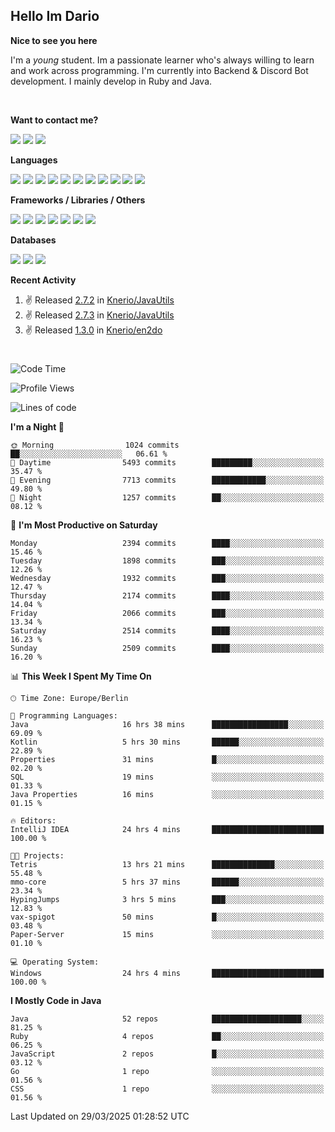<h2>Hello Im Dario</h2>

**Nice to see you here**

I'm a *young* student. Im a passionate learner who's always willing to learn and work across
programming. I'm currently into Backend & Discord Bot development. I mainly develop in Ruby and Java.

<br/>

**Want to contact me?**

<a href="https://github.com/knerio"><img src="https://img.shields.io/badge/-Github-blue?style=for-the-badge&logo=github&logoColor=white"/></a> <a href="https://discord.com/users/639416958923702292"><img src="https://img.shields.io/badge/-knerio-blue?style=for-the-badge&logo=discord&logoColor=white"/></a> <a href="https://twitch.tv/dopalos_"><img src="https://img.shields.io/badge/-twitch-blue?style=for-the-badge&logo=twitch&logoColor=white"/></a>

**Languages**

<img src="https://img.shields.io/badge/-Java-blue?style=for-the-badge&logo=java&logoColor=white"/> <img src="https://img.shields.io/badge/-Ruby-blue?style=for-the-badge&logo=Ruby&logoColor=white"/> <img src="https://img.shields.io/badge/-Git-blue?style=for-the-badge&logo=Git&logoColor=white"/> <img src="https://img.shields.io/badge/-HTML-blue?style=for-the-badge&logo=html5&logoColor=white"/> <img src="https://img.shields.io/badge/-CSS-blue?style=for-the-badge&logo=CSS3&logoColor=white"/> <img src="https://img.shields.io/badge/-Javascript-blue?style=for-the-badge&logo=javascript&logoColor=white"/> <img src="https://img.shields.io/badge/-Typescript-blue?style=for-the-badge&logo=TypeScript&logoColor=white"/> <img src="https://img.shields.io/badge/-Kotlin-blue?style=for-the-badge&logo=kotlin&logoColor=white"/> <img src="https://img.shields.io/badge/-SQL-blue?style=for-the-badge&logo=MYSQL&logoColor=white"/> <img src="https://img.shields.io/badge/-Markdown-blue?style=for-the-badge&logo=Markdown&logoColor=white"/> <img src="https://img.shields.io/badge/-JSON-blue?style=for-the-badge&logo=JSON&logoColor=white"/>
<br/>

 **Frameworks / Libraries / Others**

<img src="https://img.shields.io/badge/-Ruby_On_Rails-blue?style=for-the-badge&logo=ruby-on-rails&logoColor=white"/> <img src="https://img.shields.io/badge/-JDA-blue?style=for-the-badge&logo=JDA&logoColor=white"/> <img src="https://img.shields.io/badge/-Bootstrap-blue?style=for-the-badge&logo=Bootstrap&logoColor=white"/> <img src="https://img.shields.io/badge/-Node.JS-blue?style=for-the-badge&logo=node.js&logoColor=white"/> <img src="https://img.shields.io/badge/-React-blue?style=for-the-badge&logo=React&logoColor=white"/> <img src="https://img.shields.io/badge/-Express-blue?style=for-the-badge&logo=Express&logoColor=white"/> <img src="https://img.shields.io/badge/-Next.Js-blue?style=for-the-badge&logo=Next.Js&logoColor=white"/>

**Databases**

<img src="https://img.shields.io/badge/-MongoDB-blue?style=for-the-badge&logo=mongodb&logoColor=white"/> <img src="https://img.shields.io/badge/-MariaDB-blue?style=for-the-badge&logo=MariaDB&logoColor=white"/>
<img src="https://img.shields.io/badge/-PostgreSQL-blue?style=for-the-badge&logo=PostgreSQl&logoColor=white"/>

**Recent Activity**

<!--RECENT_ACTIVITY:start-->
1. ✌️ Released [2.7.2](https://github.com/Knerio/JavaUtils/releases/tag/2.7.2) in [Knerio/JavaUtils](https://github.com/Knerio/JavaUtils)<br>
2. ✌️ Released [2.7.3](https://github.com/Knerio/JavaUtils/releases/tag/2.7.3) in [Knerio/JavaUtils](https://github.com/Knerio/JavaUtils)<br>
3. ✌️ Released [1.3.0](https://github.com/Knerio/en2do/releases/tag/1.3.0) in [Knerio/en2do](https://github.com/Knerio/en2do)<br>
<!--RECENT_ACTIVITY:end-->
 
#

<!--START_SECTION:waka-->
![Code Time](http://img.shields.io/badge/Code%20Time-997%20hrs%208%20mins-blue)

![Profile Views](http://img.shields.io/badge/Profile%20Views-0-blue)

![Lines of code](https://img.shields.io/badge/From%20Hello%20World%20I%27ve%20Written-1.1%20million%20lines%20of%20code-blue)

**I'm a Night 🦉** 

```text
🌞 Morning                1024 commits        ██░░░░░░░░░░░░░░░░░░░░░░░   06.61 % 
🌆 Daytime                5493 commits        █████████░░░░░░░░░░░░░░░░   35.47 % 
🌃 Evening                7713 commits        ████████████░░░░░░░░░░░░░   49.80 % 
🌙 Night                  1257 commits        ██░░░░░░░░░░░░░░░░░░░░░░░   08.12 % 
```
📅 **I'm Most Productive on Saturday** 

```text
Monday                   2394 commits        ████░░░░░░░░░░░░░░░░░░░░░   15.46 % 
Tuesday                  1898 commits        ███░░░░░░░░░░░░░░░░░░░░░░   12.26 % 
Wednesday                1932 commits        ███░░░░░░░░░░░░░░░░░░░░░░   12.47 % 
Thursday                 2174 commits        ████░░░░░░░░░░░░░░░░░░░░░   14.04 % 
Friday                   2066 commits        ███░░░░░░░░░░░░░░░░░░░░░░   13.34 % 
Saturday                 2514 commits        ████░░░░░░░░░░░░░░░░░░░░░   16.23 % 
Sunday                   2509 commits        ████░░░░░░░░░░░░░░░░░░░░░   16.20 % 
```


📊 **This Week I Spent My Time On** 

```text
🕑︎ Time Zone: Europe/Berlin

💬 Programming Languages: 
Java                     16 hrs 38 mins      █████████████████░░░░░░░░   69.09 % 
Kotlin                   5 hrs 30 mins       ██████░░░░░░░░░░░░░░░░░░░   22.89 % 
Properties               31 mins             █░░░░░░░░░░░░░░░░░░░░░░░░   02.20 % 
SQL                      19 mins             ░░░░░░░░░░░░░░░░░░░░░░░░░   01.33 % 
Java Properties          16 mins             ░░░░░░░░░░░░░░░░░░░░░░░░░   01.15 % 

🔥 Editors: 
IntelliJ IDEA            24 hrs 4 mins       █████████████████████████   100.00 % 

🐱‍💻 Projects: 
Tetris                   13 hrs 21 mins      ██████████████░░░░░░░░░░░   55.48 % 
mmo-core                 5 hrs 37 mins       ██████░░░░░░░░░░░░░░░░░░░   23.34 % 
HypingJumps              3 hrs 5 mins        ███░░░░░░░░░░░░░░░░░░░░░░   12.83 % 
vax-spigot               50 mins             █░░░░░░░░░░░░░░░░░░░░░░░░   03.48 % 
Paper-Server             15 mins             ░░░░░░░░░░░░░░░░░░░░░░░░░   01.10 % 

💻 Operating System: 
Windows                  24 hrs 4 mins       █████████████████████████   100.00 % 
```

**I Mostly Code in Java** 

```text
Java                     52 repos            ████████████████████░░░░░   81.25 % 
Ruby                     4 repos             ██░░░░░░░░░░░░░░░░░░░░░░░   06.25 % 
JavaScript               2 repos             █░░░░░░░░░░░░░░░░░░░░░░░░   03.12 % 
Go                       1 repo              ░░░░░░░░░░░░░░░░░░░░░░░░░   01.56 % 
CSS                      1 repo              ░░░░░░░░░░░░░░░░░░░░░░░░░   01.56 % 
```




 Last Updated on 29/03/2025 01:28:52 UTC
<!--END_SECTION:waka-->

